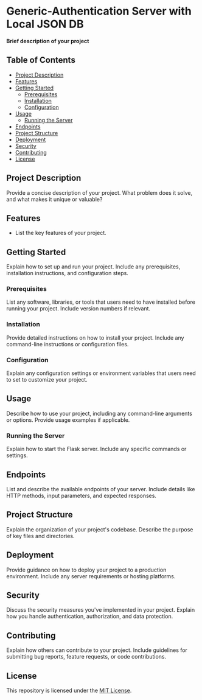 # Generic-Authentication Server with Local JSON DB

**Brief description of your project**

## Table of Contents

- [Project Description](#project-description)
- [Features](#features)
- [Getting Started](#getting-started)
  - [Prerequisites](#prerequisites)
  - [Installation](#installation)
  - [Configuration](#configuration)
- [Usage](#usage)
  - [Running the Server](#running-the-server)
- [Endpoints](#endpoints)
- [Project Structure](#project-structure)
- [Deployment](#deployment)
- [Security](#security)
- [Contributing](#contributing)
- [License](#license)

## Project Description

Provide a concise description of your project. What problem does it solve, and what makes it unique or valuable?

## Features

- List the key features of your project.

## Getting Started

Explain how to set up and run your project. Include any prerequisites, installation instructions, and configuration steps.

### Prerequisites

List any software, libraries, or tools that users need to have installed before running your project. Include version numbers if relevant.

### Installation

Provide detailed instructions on how to install your project. Include any command-line instructions or configuration files.

### Configuration

Explain any configuration settings or environment variables that users need to set to customize your project.

## Usage

Describe how to use your project, including any command-line arguments or options. Provide usage examples if applicable.

### Running the Server

Explain how to start the Flask server. Include any specific commands or settings.

## Endpoints

List and describe the available endpoints of your server. Include details like HTTP methods, input parameters, and expected responses.

## Project Structure

Explain the organization of your project's codebase. Describe the purpose of key files and directories.

## Deployment

Provide guidance on how to deploy your project to a production environment. Include any server requirements or hosting platforms.

## Security

Discuss the security measures you've implemented in your project. Explain how you handle authentication, authorization, and data protection.

## Contributing

Explain how others can contribute to your project. Include guidelines for submitting bug reports, feature requests, or code contributions.

## License

This repository is licensed under the [MIT License](LICENSE).
